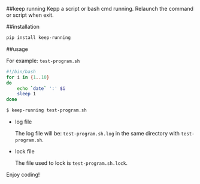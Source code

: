 ##keep running
Kepp a script or bash cmd running. Relaunch the command or script when exit.

##installation
```bash
pip install keep-running
```

##usage

For example: `test-program.sh`

```bash
#!/bin/bash
for i in {1..10}
do
    echo `date` ':' $i
    sleep 1
done
```

```bash
$ keep-running test-program.sh
```

*   log file

    The log file will be: `test-program.sh.log` in the same directory with `test-program.sh`.

*   lock file

    The file used to lock is `test-program.sh.lock`.

Enjoy coding!
